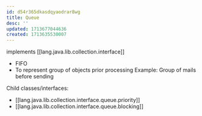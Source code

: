 ```yaml
---
id: d54r365dkasdqyaodrar8wg
title: Queue
desc: ''
updated: 1713677044636
created: 1713635530007
---
```


implements [[lang.java.lib.collection.interface]]

- FIFO
- To represent group of objects prior processing
  Example: Group of mails before sending

Child classes/interfaces:

- [[lang.java.lib.collection.interface.queue.priority]]
- [[lang.java.lib.collection.interface.queue.blocking]]